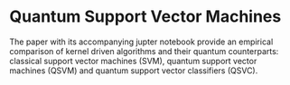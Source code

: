 # Quantum Support Vector Machines
The paper with its accompanying jupter notebook provide an empirical comparison of kernel driven algorithms and their quantum counterparts: classical support vector machines (SVM), quantum support vector machines (QSVM) and quantum support vector classifiers (QSVC). 
